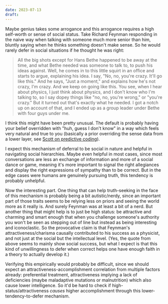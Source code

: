```yaml
---
date: 2023-07-13
draft:
---
```

Maybe genius takes some arrogance and this arrogance requires a high self-worth or sense of social status. Take Richard Feynman responding in the naive way when talking with someone much more senior than him, bluntly saying when he thinks something doesn't make sense. So he would rarely defer in social situations if he thought he was right:

> All the big shots except for Hans Bethe happened to be away at the time, and what Bethe needed was someone to talk to, to push his ideas against. Well, he comes in to this little squirt in an office and starts to argue, explaining his idea. I say, "No, no, you're crazy. It'll go like this." And he says, "Just a moment," and explains how he's not crazy, I'm crazy. And we keep on going like this. You see, when I hear about physics, I just think about physics, and I don't know who I'm talking to, so I say dopey things like "no, no, you're wrong," or "you're crazy." But it turned out that's exactly what he needed. I got a notch up on account of that, and I ended up as a group leader under Bethe with four guys under me.

I think this might have been pretty unusual. The default is probably having your belief overridden with "huh, guess I don't know" in a way which feels very natural and true to you (basically a prior overriding the sense data from a lower layer, see [Scott on predictive coding](https://slatestarcodex.com/2017/09/05/book-review-surfing-uncertainty/)). 

I expect this mechanism of deferral to be social in nature and helpful in navigating social hierarchies. Maybe even helpful in most cases, since most conversations are less an exchange of information and more of a social dance or game, meaning it's more important to signal the right allegiances and display the right expressions of sympathy than to be correct. But in the edge cases were humans are genuinely pursuing truth, this tendency is probably unhelpful.

Now the interesting part. One thing that can help truth-seeking in the face of this mechanism is probably being a bit autistic/nerdy, since an important part of those traits seems to be relying less on priors and seeing the world more as it really is. And surely Feynman was at least a bit of a nerd. But another thing that might help is to just be high status: be attractive and charming and smart enough that when you challenge someone's authority you won't be seen as stepping out of line but instead as being interesting and iconoclastic. So the provocative claim is that Feynman's attractiveness/charisma causally contributed to his success as a physicist, and not just at the social but the intellectual level. (Yes, the quote from above seems to mainly show social success, but what I expect is that this kind of unwillingness to defer when correct helps one have enough faith in a theory to actually develop it.)

Verifying this empirically would probably be difficult, since we should expect an attractiveness-accomplishment correlation from multiple factors already: preferential treatment, attractiveness implying a lack of deficiencies (maybe maladaptive mutations or malnutrition) which also cause lower intelligence. So it'd be hard to check if high-status/attractiveness *causes* higher accomplishment through this lower-tendency-to-defer mechanism.
